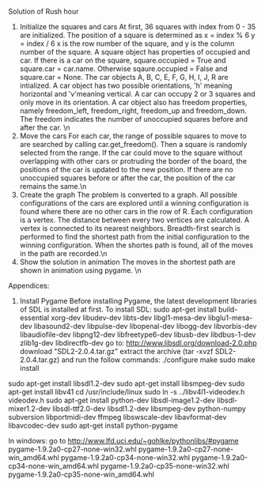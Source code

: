 Solution of Rush hour
1. Initialize the squares and cars
  At first, 36 squares with index from 0 - 35 are initialized. The position of a square is determined as
  x = index % 6
  y = index / 6
  x is the row number of the square, and y is the column number of the square.
  A square object has properties of occupied and car. If there is a car on the square, square.occupied = True and square.car = car.name. Otherwise sqaure.occupied = False and square.car = None.
  The car objects A, B, C, E, F, G, H, I, J, R are intialized. A car object has two possible orientations, 'h' meaning horizontal and 'v'meaning vertical. A car can occupy 2 or 3 squares and only move in its orientation.
  A car object also has freedom properties, namely freedom_left, freedom_right, freedom_up and freedom_down. The freedom indicates the number of unoccupied squares before and after the car.  \n
2. Move the cars
  For each car, the range of possible squares to move to are searched by calling car.get_freedom().  Then a square is randomly selected from  the range. If the car could move to the square without overlapping with other cars or protruding the border of the board, the positions of the car is updated to the new position. If there are no unoccupied squares before or after the car, the position of the car remains the same.\n
3. Create the graph
  The problem is converted to a graph. All possible configurations of the cars are explored until a winning configuration is found where there are no other cars in the row of R. Each configuration is a vertex. The distance between every two vertices are calculated. A vertex is connected to its nearest neighbors. Breadth-first search is performed to find the shortest path from the initial configuration to the winning configuration. When the shortes path is found, all of the moves in the path are recorded.\n
4. Show the solution in animation
  The moves in the shortest path are shown in animation using pygame. \n

Appendices:
1. Install Pygame
Before installing Pygame, the latest development libraries of SDL is installed at first. To install SDL:
sudo apt-get install build-essential xorg-dev libudev-dev libts-dev libgl1-mesa-dev libglu1-mesa-dev libasound2-dev libpulse-dev libopenal-dev libogg-dev libvorbis-dev libaudiofile-dev libpng12-dev libfreetype6-dev libusb-dev libdbus-1-dev zlib1g-dev libdirectfb-dev 
go to: http://www.libsdl.org/download-2.0.php download "SDL2-2.0.4.tar.gz" extract the archive (tar -xvzf SDL2-2.0.4.tar.gz) and run the follow commands:
./configure
make
sudo make install

sudo apt-get install libsdl1.2-dev
sudo apt-get install libsmpeg-dev
sudo apt-get install libv41
cd /usr/include/linux
sudo ln -s ../libv4l1-videodev.h videodev.h
sudo apt-get install python-dev libsdl-image1.2-dev libsdl-mixer1.2-dev libsdl-ttf2.0-dev   libsdl1.2-dev libsmpeg-dev python-numpy subversion libportmidi-dev ffmpeg libswscale-dev libavformat-dev libavcodec-dev
sudo apt-get install python-pygame

In windows:
go to http://www.lfd.uci.edu/~gohlke/pythonlibs/#pygame
pygame-1.9.2a0-cp27-none-win32.whl
pygame-1.9.2a0-cp27-none-win_amd64.whl
pygame-1.9.2a0-cp34-none-win32.whl
pygame-1.9.2a0-cp34-none-win_amd64.whl
pygame-1.9.2a0-cp35-none-win32.whl
pygame-1.9.2a0-cp35-none-win_amd64.whl
